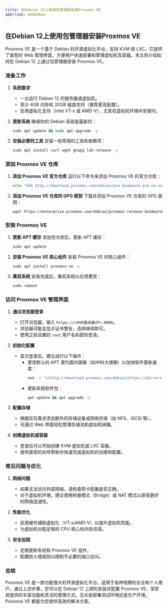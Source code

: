 ```yaml
---
title: 在Debian 12上使用包管理器安装Proxmox VE
abbrlink: 846048ae
---
```


## 在Debian 12上使用包管理器安装Proxmox VE

Proxmox VE 是一个基于 Debian 的开源虚拟化平台，支持 KVM 和 LXC。它提供了直观的 Web 管理界面，方便用户快速部署和管理虚拟机及容器。本文将介绍如何在 Debian 12 上通过包管理器安装 Proxmox VE。

### 准备工作

1. **系统要求**
   - 一台运行 Debian 12 的服务器或虚拟机。
   - 至少 4GB 内存和 20GB 磁盘空间（推荐更高配置）。
   - 启用虚拟化支持（Intel VT-x 或 AMD-V），尤其在虚拟机环境中安装时。

2. **更新系统**
   确保你的 Debian 系统是最新的：
   ```bash
   sudo apt update && sudo apt upgrade -y
   ```

3. **安装必要的工具**
   安装一些常用的工具和依赖项：
   ```bash
   sudo apt install curl wget gnupg lsb-release -y
   ```

### 添加 Proxmox VE 仓库

1. **添加 Proxmox VE 官方仓库**
   运行以下命令来添加 Proxmox VE 的官方仓库：
   ```bash
   echo "deb http://download.proxmox.com/debian/pve bookworm pve-no-subscription" | sudo tee /etc/apt/sources.list.d/pve-install-repo.list
   ```

2. **添加 Proxmox VE 仓库的 GPG 密钥**
   下载并添加 Proxmox VE 仓库的 GPG 密钥：
   ```bash
   wget https://enterprise.proxmox.com/debian/proxmox-release-bookworm.gpg -O /etc/apt/trusted.gpg.d/proxmox-release-bookworm.gpg
   ```

### 安装 Proxmox VE

1. **更新 APT 缓存**
   添加完仓库后，更新 APT 缓存：
   ```bash
   sudo apt update
   ```

2. **安装 Proxmox VE 核心组件**
   安装 Proxmox VE 的核心组件：
   ```bash
   sudo apt install proxmox-ve -y
   ```

3. **重启系统**
   安装完成后，重启系统以应用更改：
   ```bash
   sudo reboot
   ```

### 访问 Proxmox VE 管理界面

1. **通过浏览器登录**
   - 打开浏览器，输入 `https://<你的服务器IP>:8006`。
   - 浏览器可能会显示证书警告，选择继续即可。
   - 使用之前设置的 `root` 用户名和密码登录。

2. **初始化配置**
   - 首次登录后，建议进行以下操作：
     - 更改默认的 APT 源为国内镜像（如中科大镜像）以加快软件更新速度：
       ```bash
       sed -i 's|http://download.proxmox.com/debian|https://mirrors.ustc.edu.cn/proxmox/debian|g' /etc/apt/sources.list.d/pve-enterprise.list
       ```
     - 更新系统软件包：
       ```bash
       apt update && apt upgrade -y
       ```

3. **配置存储**
   - 根据实际需求添加额外的存储设备或网络存储（如 NFS、iSCSI 等）。
   - 可通过 Web 界面轻松管理存储池和虚拟机镜像。

4. **创建虚拟机或容器**
   - 登录后可以开始创建 KVM 虚拟机或 LXC 容器。
   - 提供直观的向导帮助你快速完成虚拟机的创建和配置。

### 常见问题与优化

1. **网络问题**
   - 如果无法访问外部网络，请检查网卡配置是否正确。
   - 对于虚拟机环境，建议使用桥接模式（Bridge）或 NAT 模式以获得更好的网络连通性。

2. **性能优化**
   - 启用硬件辅助虚拟化（VT-x/AMD-V）以提升虚拟机性能。
   - 为虚拟机分配足够的 CPU 核心和内存资源。

3. **安全加固**
   - 定期更新系统和 Proxmox VE 组件。
   - 配置防火墙规则以限制不必要的端口访问。

### 总结

Proxmox VE 是一款功能强大的开源虚拟化平台，适用于各种规模的企业和个人用户。通过上述步骤，您可以在 Debian 12 上顺利安装并配置 Proxmox VE，享受其提供的丰富功能和灵活的管理方式。无论是部署测试环境还是生产环境，Proxmox VE 都能为您提供高效的解决方案。